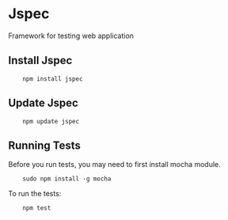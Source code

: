 # Jspec
Framework for testing web application

## Install Jspec
		npm install jspec

## Update Jspec
		npm update jspec

## Running Tests
Before you run tests, you may need to first install mocha module.
<pre><code>    sudo npm install -g mocha</code></pre>
To run the tests:
<pre><code>    npm test</code></pre>
